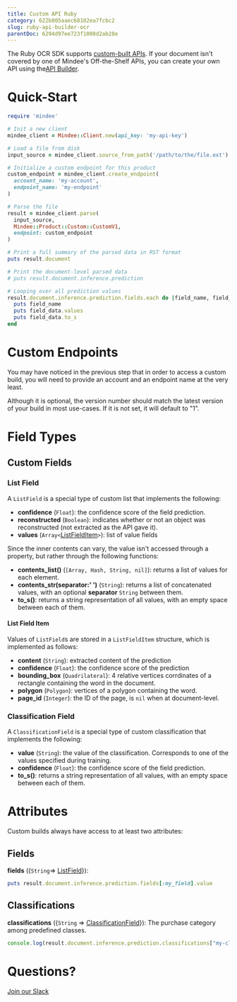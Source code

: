 ```yaml
---
title: Custom API Ruby
category: 622b805aaec68102ea7fcbc2
slug: ruby-api-builder-ocr
parentDoc: 6294d97ee723f1008d2ab28e
---
```

The Ruby OCR SDK supports [custom-built APIs](https://developers.mindee.com/docs/build-your-first-document-parsing-api).
If your document isn't covered by one of Mindee's Off-the-Shelf APIs, you can create your own API using the[API Builder](https://platform.mindee.com/api-builder).

# Quick-Start

```rb
require 'mindee'

# Init a new client
mindee_client = Mindee::Client.new(api_key: 'my-api-key')

# Load a file from disk
input_source = mindee_client.source_from_path('/path/to/the/file.ext')

# Initialize a custom endpoint for this product
custom_endpoint = mindee_client.create_endpoint(
  account_name: 'my-account',
  endpoint_name: 'my-endpoint'
)

# Parse the file
result = mindee_client.parse(
  input_source,
  Mindee::Product::Custom::CustomV1,
  endpoint: custom_endpoint
)

# Print a full summary of the parsed data in RST format
puts result.document

# Print the document-level parsed data
# puts result.document.inference.prediction

# Looping over all prediction values
result.document.inference.prediction.fields.each do |field_name, field_data|
  puts field_name
  puts field_data.values
  puts field_data.to_s
end
```

# Custom Endpoints

You may have noticed in the previous step that in order to access a custom build, you will need to provide an account and an endpoint name at the very least.

Although it is optional, the version number should match the latest version of your build in most use-cases.
If it is not set, it will default to "1".


# Field Types

## Custom Fields

### List Field

A `ListField` is a special type of custom list that implements the following:

* **confidence** (`Float`): the confidence score of the field prediction.
* **reconstructed** (`Boolean`): indicates whether or not an object was reconstructed (not extracted as the API gave it).
* **values** (`Array<`[ListFieldItem](#list-field-item)`>`): list of value fields

Since the inner contents can vary, the value isn't accessed through a property, but rather through the following functions:
* **contents_list()** (`[Array, Hash, String, nil]`): returns a list of values for each element.
* **contents_str(separator:' ')** (`String`): returns a list of concatenated values, with an optional **separator** `String` between them.
* **to_s()**: returns a string representation of all values, with an empty space between each of them.

#### List Field Item

Values of `ListField`s are stored in a `ListFieldItem` structure, which is implemented as follows:
* **content** (`String`): extracted content of the prediction
* **confidence** (`Float`): the confidence score of the prediction
* **bounding_box** (`Quadrilateral`): 4 relative vertices corrdinates of a rectangle containing the word in the document.
* **polygon** (`Polygon`): vertices of a polygon containing the word.
* **page_id** (`Integer`): the ID of the page, is `nil` when at document-level.

### Classification Field

A `ClassificationField` is a special type of custom classification that implements the following:

* **value** (`String`): the value of the classification. Corresponds to one of the values specified during training.
* **confidence** (`Float`): the confidence score of the field prediction.
* **to_s()**: returns a string representation of all values, with an empty space between each of them.

# Attributes

Custom builds always have access to at least two attributes:

## Fields

**fields** ({`String`=> [ListField](#list-field)}): 

```rb
puts result.document.inference.prediction.fields[:my_field].value
```

## Classifications

**classifications** ({`String` => [ClassificationField](#classification-field)}): The purchase category among predefined classes.

```js
console.log(result.document.inference.prediction.classifications["my-classification"].to_s);
```

# Questions?

[Join our Slack](https://join.slack.com/t/mindee-community/shared_invite/zt-2d0ds7dtz-DPAF81ZqTy20chsYpQBW5g)
